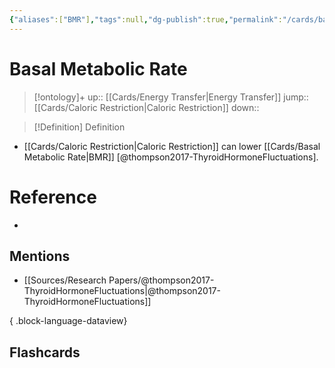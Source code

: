 ```yaml
---
{"aliases":["BMR"],"tags":null,"dg-publish":true,"permalink":"/cards/basal-metabolic-rate/","dgPassFrontmatter":true}
---
```


# Basal Metabolic Rate

> [!ontology]+
> up:: [[Cards/Energy Transfer\|Energy Transfer]]
> jump:: [[Cards/Caloric Restriction\|Caloric Restriction]]
> down:: 

> [!Definition] Definition
> 

- [[Cards/Caloric Restriction\|Caloric Restriction]] can lower [[Cards/Basal Metabolic Rate\|BMR]] [@thompson2017-ThyroidHormoneFluctuations].
# Reference
- 

## Mentions
- [[Sources/Research Papers/@thompson2017-ThyroidHormoneFluctuations\|@thompson2017-ThyroidHormoneFluctuations]]

{ .block-language-dataview}

## Flashcards
